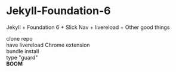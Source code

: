 # Jekyll-Foundation-6
Jekyll + Foundation 6 + Slick Nav + livereload + Other good things

clone repo <br>
have livereload Chrome extension <br>
bundle install <br>
type "guard" <br>
<strong>BOOM </strong>
